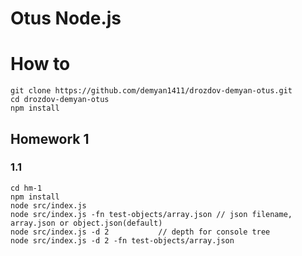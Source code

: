 # Otus Node.js

# How to
```
git clone https://github.com/demyan1411/drozdov-demyan-otus.git
cd drozdov-demyan-otus
npm install
```

## Homework 1
### 1.1
```
cd hm-1
npm install
node src/index.js
node src/index.js -fn test-objects/array.json // json filename, array.json or object.json(default)
node src/index.js -d 2           // depth for console tree
node src/index.js -d 2 -fn test-objects/array.json
```

